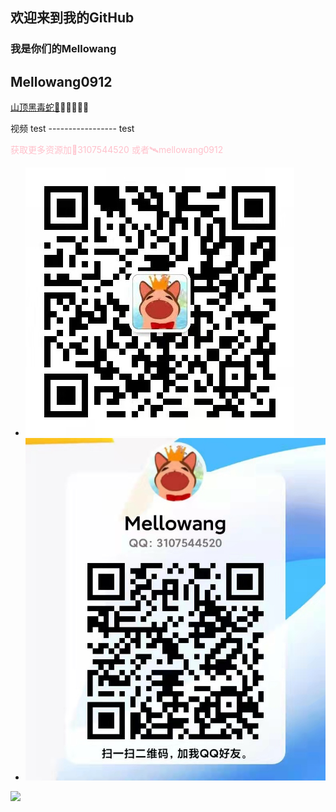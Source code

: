 ## 欢迎来到我的GitHub 
### 我是你们的Mellowang

## Mellowang0912

[山顶黑毒蛇🐍](http://mellowang.test.upcdn.net/%E5%B1%B1%E9%A0%82%E9%BB%91%E6%AF%92%E8%9B%87.mp4)😀😀😀😀😀


视频 test  ----------------- test

<p style='color:pink'>获取更多资源加🐧3107544520 或者🛰️mellowang0912

- ![200](https://github.com/Mellowang0912/110/blob/gh-pages/4dacb54539fafc2ac10b99646fba77d.jpg)
- ![2001](https://github.com/Mellowang0912/110/blob/gh-pages/9b5774e5b1b916f355d13ee5d1fba09.jpg)
<img src="https://user-images.githubusercontent.com/73633146/156897512-81d1654f-8503-411c-b795-d385edb8acf4.jpg" >
